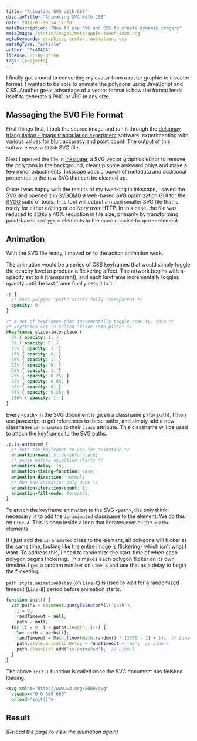 ```yaml
---
title: "Animating SVG with CSS"
displayTitle: "Animating SVG with CSS"
date: 2017-01-08 14:12:00
metaDescription: "How to use SVG and CSS to create dynamic imagery"
metaImage: /static/images/meta/apple-touch-icon.png
metaKeywords: graphics, vector, animation, css
metaOgType: "article"
author: "0xADADA"
license: cc-by-nc-sa
tags: [projects]
---
```



I finally got around to converting my avatar from a raster graphic to a vector
format. I wanted to be able to animate the polygons using JavaScript and CSS.
Another great advantage of a vector format is how the format lends itself to
generate a PNG or JPG in any size.


## Massaging the SVG File Format

First things first, I took the source image and ran it through the 
[delaunay triangulation - image triangulation
experiment](https://snorpey.github.io/triangulation/) software, experimenting
with various values for blur, accuracy and point count. The output of this
software was a `512Kb` SVG file.

Next I opened the file in [Inkscape](https://inkscape.org/en/), a SVG vector
graphics editor to remove the polygons in the background, cleanup some
awkward polys and make a few minor adjustments. Inkscape adds a bunch of
metadata and additional properties to the raw SVG that can be cleaned up.

Once I was happy with the results of my tweaking in Inkscape, I saved
the SVG and opened it in [SVGOMG](https://jakearchibald.github.io/svgomg/)
a web-based SVG optimization GUI for the [SVGO](https://github.com/svg/svgo)
suite of tools. This tool will output a much smaller SVG file that is ready for
either editing or delivery over HTTP. In this case, the file was reduced to
`312Kb` a 40% reduction in file size, primarily by transforming point-based 
`<polygon>` elements to the more concise to `<path>` element.


## Animation

With the SVG file ready, I moved on to the action animation work. 

The animation would be a series of CSS keyframes that would simply toggle the
opacity level to produce a flickering affect. The artwork begins with all
opacity set to `0` (transparent), and each keyframe incrementally toggles 
opacity until the last frame finally sets it to `1`.

```css
.p {
  /* each polygon "path" starts fully transparent */
  opacity: 0;
}

/* a set of keyframes that incrementally toggle opacity, this */
/* keyframes set is called "slide-into-place" */
@keyframes slide-into-place {
  0% { opacity: 1; }
  5% { opacity: 0; }
  15% { opacity: 1; }
  17% { opacity: 0; }
  50% { opacity: 1; }
  55% { opacity: 0; }
  60% { opacity: 1; }
  75% { opacity: 0.25; }
  85% { opacity: 0.85; }
  90% { opacity: 0; }
  95% { opacity: 0.25; }
  100% { opacity: 1; }
}
```

Every `<path>` in the SVG document is given a classname `p` (for path), I then
use javascript to get references to these paths, and simply add a new classname
`is-animated` to their `class` attribute. This classname will be used to attach
the keyframes to the SVG paths.

```css
.p.is-animated {
  /* sets the keyframes to use for animation */
  animation-name: slide-into-place;
  /* pause before animation starts */
  animation-delay: 1s;
  animation-timing-function: ease;
  animation-direction: normal;
  /* Run the animation only once */
  animation-iteration-count: 1;
  animation-fill-mode: forwards;
}
```

To attach the keyframe animation to the SVG `<path>`, the only think necessary
is to add the `is-animated` classname to the element. We do this on `Line-A`.
This is done inside a loop that iterates over all the `<path>` elements.

If I just add the `is-animated` class to the element, all polygons will flicker
at the same time, looking like the entire image is flickering- which isn't what
I want. To address this, I need to randomize the start-time of when each polygon
begins flickering. This makes each polygon flicker on its own timeline. I get
a random number on `Line-B` and use that as a delay to begin the flickering.

`path.style.animationDelay` (on `Line-C`) is used to wait for a randomized timeout
(`Line-B`) period before animation starts. 

```javascript
function init() {
  var paths = document.querySelectorAll('path'),
    i = 0,
    randTimeout = null;
    path = null;
  for (i = 0; i < paths.length; i++) {
    let path = paths[i];
    randTimeout = Math.floor(Math.random() * (1500 - 1) + 1);  // Line-B
    path.style.animationDelay = randTimeout + 'ms';  // Line-C
    path.classList.add('is-animated');  // Line-A
  }
}
```

The above `init()` function is called once the SVG document has finished
loading.

```html
<svg xmlns="http://www.w3.org/2000/svg"
  viewbox="0 0 660 660"
  onload="init()">
```


## Result

<object type="image/svg+xml" data="/static/images/meta/avatar-animated.svg"
  height="660" width="660">
</object>
_(Reload the page to view the animation again)_
